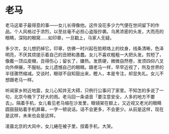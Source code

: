 # 老马



老马这辈子最得意的事——女儿长得像他。这件没花多少力气便在世间留下的作品，个人风格过于浓烈，以至丝毫不必担心盗版抄袭。乌黑浓密的头发，大而亮的眼睛，深陷的眼窝……如印章，一旦戳上，马家人无疑。



多少次，女儿想扔掉它。印章，仿佛一时兴起在脸颊烙上的纹身，线条清晰，色泽明亮，不厌其烦提示着自己的丑陋和愚蠢。女儿不喜欢粗粗一大把头发。剪短了，像戴一顶瓜皮帽，丑得伤心；留长了，嫌热。发质硬，微微自然卷，发须四仰八叉向外伸展，不服帖。女儿遗憾自己的眼睛。跟老马一样，早早近视了，所及世界的半径骤然缩减。交谈时，眼球不自知鼓出来，瞪人，本是专注，却显失礼。女儿不想跟老马一样。



听闻家乡附近地震，女儿心知并无大碍，只例行公事问了家里。不知怎的多说了一句，北京今晚下了好大的雨。老马回一条语音「要注意安全，人多的地方不要去」。隔着手机，女儿看见老马缩在沙发里，眼镜架在额上，又近视又老光的眼睛圆鼓鼓贴着手机屏幕，一字一顿说话。话不会更多，不会更少。从前是这样，现在是这样，未来也会是这样。



凌晨北京的大风中，女儿蜷在被子里，捏着手机，大哭。

 



